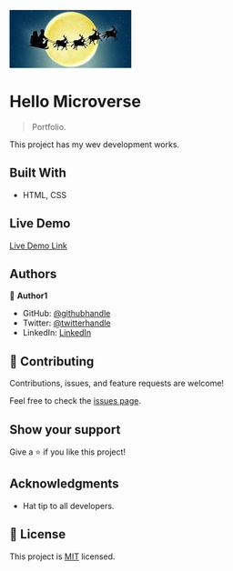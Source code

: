 ![](images.jfif)


# Hello Microverse

> Portfolio.

This project has my wev development works.


## Built With

- HTML, CSS


## Live Demo

[Live Demo Link](https://backtofayton.github.io/portfolio/)


## Authors

👤 **Author1**

- GitHub: [@githubhandle](https://github.com/backtofayton)
- Twitter: [@twitterhandle](https://twitter.com/topragagiden)
- LinkedIn: [LinkedIn](https://linkedin.com/in/damdafayton)


## 🤝 Contributing

Contributions, issues, and feature requests are welcome!

Feel free to check the [issues page](../../issues/).


## Show your support

Give a ⭐️ if you like this project!


## Acknowledgments

- Hat tip to all developers.


## 📝 License

This project is [MIT](./MIT.md) licensed.